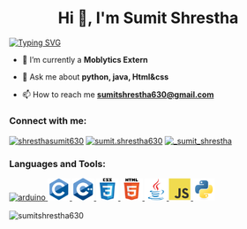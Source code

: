 <h1 align="center">Hi 👋, I'm Sumit Shrestha</h1>
<a href="https://git.io/typing-svg"><img src="https://readme-typing-svg.herokuapp.com?font=Fira+Code&pause=1000&color=#36BCF7FF&center=true&vCenter=true&width=1000&lines=Hi+%F0%9F%91%8B;+I+am+Sumit+Shrestha;I+am+a+ComputeScience+undergraduate;I+am+interested+in+Software+development+and+Frontend+Development" alt="Typing SVG" /></a>

- 🌱 I’m currently a **Moblytics Extern**

- 💬 Ask me about **python, java, Html&css**

- 📫 How to reach me **sumitshrestha630@gmail.com**

<h3 align="left">Connect with me:</h3>
<p align="left">
<a href="https://linkedin.com/in/shresthasumit630" target="blank"><img align="center" src="https://raw.githubusercontent.com/rahuldkjain/github-profile-readme-generator/master/src/images/icons/Social/linked-in-alt.svg" alt="shresthasumit630" height="30" width="40" /></a>
<a href="https://fb.com/sumit.shrestha630" target="blank"><img align="center" src="https://raw.githubusercontent.com/rahuldkjain/github-profile-readme-generator/master/src/images/icons/Social/facebook.svg" alt="sumit.shrestha630" height="30" width="40" /></a>
<a href="https://instagram.com/_sumit_shrestha" target="blank"><img align="center" src="https://raw.githubusercontent.com/rahuldkjain/github-profile-readme-generator/master/src/images/icons/Social/instagram.svg" alt="_sumit_shrestha" height="30" width="40" /></a>
</p>

<h3 align="left">Languages and Tools:</h3>
<p align="left"> <a href="https://www.arduino.cc/" target="_blank" rel="noreferrer"> <img src="https://cdn.worldvectorlogo.com/logos/arduino-1.svg" alt="arduino" width="40" height="40"/> </a> <a href="https://www.cprogramming.com/" target="_blank" rel="noreferrer"> <img src="https://raw.githubusercontent.com/devicons/devicon/master/icons/c/c-original.svg" alt="c" width="40" height="40"/> </a> <a href="https://www.w3schools.com/cpp/" target="_blank" rel="noreferrer"> <img src="https://raw.githubusercontent.com/devicons/devicon/master/icons/cplusplus/cplusplus-original.svg" alt="cplusplus" width="40" height="40"/> </a> <a href="https://www.w3schools.com/css/" target="_blank" rel="noreferrer"> <img src="https://raw.githubusercontent.com/devicons/devicon/master/icons/css3/css3-original-wordmark.svg" alt="css3" width="40" height="40"/> </a> <a href="https://www.w3.org/html/" target="_blank" rel="noreferrer"> <img src="https://raw.githubusercontent.com/devicons/devicon/master/icons/html5/html5-original-wordmark.svg" alt="html5" width="40" height="40"/> </a> <a href="https://www.java.com" target="_blank" rel="noreferrer"> <img src="https://raw.githubusercontent.com/devicons/devicon/master/icons/java/java-original.svg" alt="java" width="40" height="40"/> </a> <a href="https://developer.mozilla.org/en-US/docs/Web/JavaScript" target="_blank" rel="noreferrer"> <img src="https://raw.githubusercontent.com/devicons/devicon/master/icons/javascript/javascript-original.svg" alt="javascript" width="40" height="40"/> </a> <a href="https://www.python.org" target="_blank" rel="noreferrer"> <img src="https://raw.githubusercontent.com/devicons/devicon/master/icons/python/python-original.svg" alt="python" width="40" height="40"/> </a> </p>

<p><img align="center" src="https://github-readme-stats.vercel.app/api/top-langs?username=sumitshrestha630&show_icons=true&locale=en&layout=compact" alt="sumitshrestha630" /></p>

